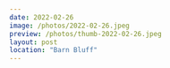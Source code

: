 ```yaml
---
date: 2022-02-26
image: /photos/2022-02-26.jpeg
preview: /photos/thumb-2022-02-26.jpeg
layout: post
location: "Barn Bluff"
---
```



